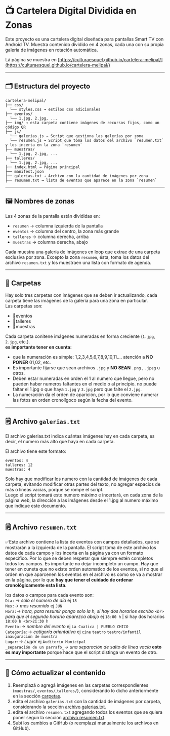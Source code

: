 # 📺 Cartelera Digital Dividida en Zonas

Este proyecto es una cartelera digital diseñada para pantallas Smart TV con Android TV. Muestra contenido dividido en 4 zonas, cada una con su propia galería de imágenes en rotación automática.

Lá página se muestra en [https://culturaesquel.github.io/cartelera-melipal/](https://culturaesquel.github.io/cartelera-melipal/)

---

## 🗂 Estructura del proyecto
```
cartelera-melipal/
├── css/
  └── styles.css → estilos css adicionales
├── eventos/
  └── 1.jpg, 2.jpg, ...
├── img/ → esta carpeta contiene imágenes de recursos fijos, como un código QR
├── js/
  └── galerias.js → Script que gestiona las galerías por zona
  └── resumen.js → Script que toma los datos del archivo `resumen.txt` y los incerta en la zona `resumen`
├── muestras/
  └── 1.jpg, 2.jpg, ...
├── talleres/
  └── 1.jpg, 2.jpg, ...
├── index.html → Página principal
├── manifest.json 
├── galerias.txt → Archivo con la cantidad de imágenes por zona
├── resumen.txt → lista de eventos que aparece en la zona `resumen`
```
---

## 🖼 Nombres de zonas

Las 4 zonas de la pantalla están divididas en:

- `resumen` → columna izquierda de la pantalla
- `eventos` → columna del centro, la zona más grande
- `talleres` → columna derecha, arriba
- `muestras` → columna derecha, abajo

Cada muestra una galería de imágenes en loop que extrae de una carpeta exclusiva por zona. Excepto la zona `resumen`,  ésta, toma los datos del archivo `resumen.txt` y los muestraen una lista con formato de agenda. 

---

## 📁 Carpetas

Hay solo tres carpetas con imágenes que se deben ir actualizando, cada carpeta tiene las imágenes de la galería para una zona en particular.\
Las carpetas son:
- 📂eventos
- 📂talleres
- 📂muestras

Cada carpeta conitene imágenes numeradas en forma creciente (`1.jpg`, `2.jpg`, etc.).\
**es importante tener en cuenta:**
- que la numeración es símple: 1,2,3,4,5,6,7,8,9,10,11.... atención a **NO PONER** 01,02, etc.
- Es importante fijarse que sean archivos `.jpg` y **NO SEAN** `.png` , `.jpeg` u otros.
- Deben estar numeradas en orden el 1 al numero que llegue, pero no pueden haber numeros faltantes en el medio o al principio. no puede faltar el 1.jpg o que haya `1.jpg` y `3.jpg` pero que falte el `2.jpg`.
- La numeración da el orden de aparición, por lo que conviene numerar las fotos en orden cronolígoco según la fecha del evento.

---

## 🗒 Archivo `galerias.txt`
El archivo galerias.txt indica cuántas imágenes hay en cada carpeta, es decir, el numero más alto que haya en cada carpeta.

El archivo tiene este formato:
```
eventos: 4
talleres: 12
muestras: 4
```
Solo hay que modificar los numero con la cantidad de imágenes de cada carpeta, evitando modificar otras partes del texto, no agregar espacios de más o lineas vacias, porque se rompe el script.\
Luego el script tomará este numero máximo e incertará, en cada zona de la página web, la dirección a las imágenes desde el 1.jpg al numero máximo que indique este documento.

---

## 🗒 Archivo `resumen.txt`

✅Este archivo contiene la lista de eventos con campos detallados, que se mostrarán a la izquierda de la pantalla. El script toma de este archivo los datos de cada campo y los incerta en la página ya con un formato específico. Por lo que se deben respetar que siempre estén completos todos los campos. Es importante no dejar incompleto un campo. Hay que tener en cuneta que no existe orden automatico de los eventos, si no que el orden en que aparcenen los eventos en el archivo es como se va a mostrar en la página, por lo que **hay que tener el cuidado  de ordenar cronológicamente esta lista**.

los datos o campos para cada evento son:\
`Día:` → _solo el numero de día_ ej `18`\
`Mes:`→ _mes resumido_ ej `JUN`\
`Hora:`→ _hora, para resumir pongo solo la h, si hay dos horarios escribo `<br>` para que el segundo horario aparezca abajo_ ej `18:00 h` | si hay dos horarios `18:00 h <br>21:30 h`\
`Evento:`→ _nombre del evento_ ej `La Cuatica | PUEBLO CHICO`\
`Categoría:`→ _catigoría orientativa_ ej `cine` `teatro` `teatro/infantil` `inauguración de muestra`\
`Lugar:`→ _Lugar_ ej `Auditorio Municipal`\
`_separación de un parrafo_`→ _una separación de salto de linea vacía_ **esto es muy importante** porque hace que el script distinga un evento de otro.

---

## 🔧 Cómo actualizar el contenido

1. Reemplazá o agregá imágenes en las carpetas correspondientes (`muestras/`, `eventos/`,`talleres/`), considerando lo dicho anteriormente en la sección [carpetas](#-carpetas).
2. edita el archivo `galerias.txt` con la cantidad de imágenes por carpeta, considerando la sección [archivo galerias.txt](#-archivo-galeriastxt).
3. edita el archivo `resumen.txt` agregando todos los eventos que se quiera poner segun la sección [archivo resumen.txt](#a-rchivo-resumentxt).
4. Subí los cambios a GitHub (o reemplazá manualmente los archivos en GitHub).
